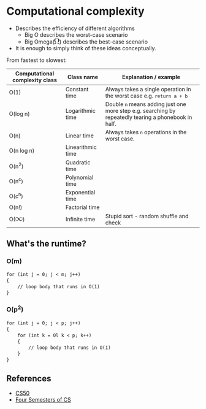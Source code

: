 # Computational complexity

* Describes the efficiency of different algorithms
    * Big O describes the worst-case scenario
    * Big Omega(![Omega symbol](symbols/omega.png)) describes the best-case scenario
* It is enough to simply think of these ideas conceptually.

From fastest to slowest:

Computational complexity class | Class name | Explanation / example
---|---|---
O(1)|Constant time|Always takes a single operation in the worst case e.g. `return a + b`
O(log n)|Logarithmic time|Double `n` means adding just one more step e.g. searching by repeatedly tearing a phonebook in half. 
O(n)|Linear time|Always takes `n` operations in the worst case.
O(n log n)|Linearithmic time|
O(n<sup>2</sup>)|Quadratic time|
O(n<sup>c</sup>)|Polynomial time|
O(c<sup>n</sup>)|Exponential time|
O(n!)|Factorial time|
O(![Infinity symbol](symbols/infinity.png))|Infinite time|Stupid sort - random shuffle and check

## What's the runtime?

### O(m)

```
for (int j = 0; j < m; j++)
{
    // loop body that runs in O(1)
}
```

### O(p<sup>2</sup>)

```
for (int j = 0; j < p; j++)
{
    for (int k = 0l k < p; k++)
    {
        // loop body that runs in O(1)
    }
}
```

## References
* [CS50](https://www.youtube.com/embed/IM9sHGlYV5A?autoplay=1&rel=0)
* [Four Semesters of CS](http://btholt.github.io/four-semesters-of-cs/)